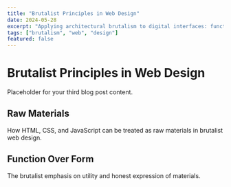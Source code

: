 ```yaml
---
title: "Brutalist Principles in Web Design"
date: 2024-05-28
excerpt: "Applying architectural brutalism to digital interfaces: function, honesty, and raw materials."
tags: ["brutalism", "web", "design"]
featured: false
---
```


# Brutalist Principles in Web Design

Placeholder for your third blog post content.

## Raw Materials

How HTML, CSS, and JavaScript can be treated as raw materials in brutalist web design.

## Function Over Form

The brutalist emphasis on utility and honest expression of materials.